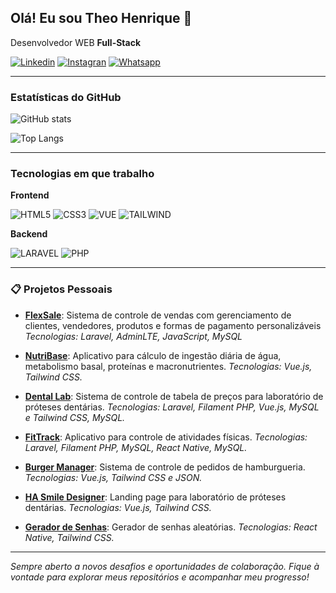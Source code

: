 ## Olá! Eu sou Theo Henrique 🫡

Desenvolvedor WEB **Full-Stack**

[![Linkedin](https://img.shields.io/badge/LinkedIn-0077B5?style=for-the-badge&logo=linkedin&logoColor=white)](https://www.linkedin.com/in/theodoro-henrique-20458827a/)
[![Instagran](https://img.shields.io/badge/Instagram-E4405F?style=for-the-badge&logo=instagram&logoColor=white)](https://www.instagram.com/theohbezerra_/)
[![Whatsapp](https://img.shields.io/badge/WhatsApp-25D366?style=for-the-badge&logo=whatsapp&logoColor=white)](+5584991274081)

---

### Estatísticas do GitHub

![GitHub stats](https://github-readme-stats.vercel.app/api?username=theohenrique222&show_icons=true&theme=radical)

![Top Langs](https://github-readme-stats.vercel.app/api/top-langs/?username=theohenrique222&layout=compact)

---

### Tecnologias em que trabalho

**Frontend**

![HTML5](https://img.shields.io/badge/HTML5-E34F26?style=for-the-badge&logo=html5&logoColor=white)
![CSS3](https://img.shields.io/badge/CSS3-1572B6?style=for-the-badge&logo=css3&logoColor=white)
![VUE](https://img.shields.io/badge/Vue.js-35495E?style=for-the-badge&logo=vue.js&logoColor=4FC08D)
![TAILWIND](https://img.shields.io/badge/Tailwind_CSS-38B2AC?style=for-the-badge&logo=tailwind-css&logoColor=white)

**Backend**

![LARAVEL](https://img.shields.io/badge/Laravel-FF2D20?style=for-the-badge&logo=laravel&logoColor=white) 
![PHP](https://img.shields.io/badge/PHP-777BB4?style=for-the-badge&logo=php&logoColor=white)

---

### 📋 Projetos Pessoais

- [**FlexSale**](https://github.com/theohenrique222/nutribase): Sistema de controle de vendas com gerenciamento de clientes, vendedores, produtos e formas de pagamento personalizáveis _Tecnologias: Laravel, AdminLTE, JavaScript, MySQL_

- [**NutriBase**](https://github.com/theohenrique222/FlexSales.git): Aplicativo para cálculo de ingestão diária de água, metabolismo basal, proteínas e macronutrientes. _Tecnologias: Vue.js, Tailwind CSS._

- [**Dental Lab**](https://github.com/theohenrique222/dental-lab): Sistema de controle de tabela de preços para laboratório de próteses dentárias. _Tecnologias: Laravel, Filament PHP, Vue.js, MySQL e Tailwind CSS, MySQL._

- [**FitTrack**](https://github.com/theohenrique222/fittrack): Aplicativo para controle de atividades físicas. _Tecnologias: Laravel, Filament PHP, MySQL, React Native, MySQL._

- [**Burger Manager**](https://github.com/theohenrique222/burger-manager): Sistema de controle de pedidos de hamburgueria. _Tecnologias: Vue.js, Tailwind CSS e JSON._

- [**HA Smile Designer**](https://github.com/theohenrique222/smile-designer): Landing page para laboratório de próteses dentárias. _Tecnologias: Vue.js, Tailwind CSS._

- [**Gerador de Senhas**](https://github.com/theohenrique222/password-generator): Gerador de senhas aleatórias. _Tecnologias: React Native, Tailwind CSS._

---

_Sempre aberto a novos desafios e oportunidades de colaboração. Fique à vontade para explorar meus repositórios e acompanhar meu progresso!_
